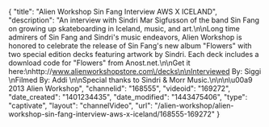 {
    "title": "Alien Workshop Sin Fang Interview AWS X ICELAND",
    "description": "An interview with Sindri Mar Sigfusson of the band Sin Fang on growing up skateboarding in Iceland, music, and art.\n\nLong time admirers of Sin Fang and Sindri's music endeavors, Alien Workshop is honored to celebrate the release of Sin Fang's new album \"Flowers\" with two special edition decks featuring artwork by Sindri. Each deck includes a download code for \"Flowers\" from Anost.net.\n\nGet it here:\nhttp:\/\/www.alienworkshopstore.com\/decks\n\nInterviewed By: Siggi \nFilmed By: Addi \n\nSpecial thanks to Sindri & Morr Music.\n\n\n\u00a9 2013 Alien Workshop",
    "channelid": "168555",
    "videoid": "169272",
    "date_created": "1401234435",
    "date_modified": "1443475406",
    "type": "captivate",
    "layout": "channelVideo",
    "url": "\/alien-workshop\/alien-workshop-sin-fang-interview-aws-x-iceland\/168555-169272"
}